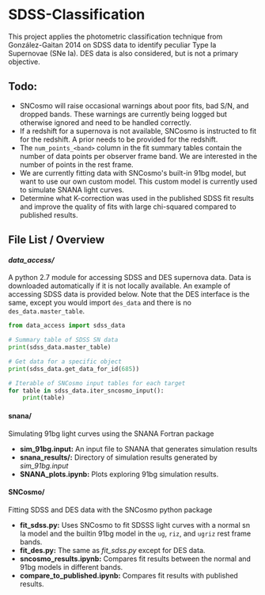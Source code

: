 # SDSS-Classification

This project applies the photometric classification technique from González-Gaitan 
2014 on SDSS data to identify peculiar Type Ia Supernovae (SNe Ia). DES data is also
considered, but is not a primary objective.

## Todo:
- SNCosmo will raise occasional warnings about poor fits, bad S/N, and dropped bands. These warnings are currently being logged but otherwise ignored and need to be handled correctly.
- If a redshift for a supernova is not available, SNCosmo is instructed to fit for the redshift. A prior needs to be provided for the redshift.
- The `num_points_<band>` column in the fit summary tables contain the number of data points per observer frame band. We are interested in the number of points in the rest frame.
- We are currently fitting data with SNCosmo's built-in 91bg model, but want to use our own custom model. This custom model is currently used to simulate SNANA light curves.
- Determine what K-correction was used in the published SDSS fit results and improve the quality of fits with large chi-squared compared to published results.


## File List / Overview

#### *data_access/* 

A python 2.7 module for accessing SDSS and DES supernova data. Data is downloaded
automatically if it is not locally available. An example of accessing SDSS data
is provided below. Note that the DES interface is the same, except you would
import `des_data` and there is no `des_data.master_table`.

```python
from data_access import sdss_data

# Summary table of SDSS SN data
print(sdss_data.master_table) 

# Get data for a specific object
print(sdss_data.get_data_for_id(685))

# Iterable of SNCosmo input tables for each target
for table in sdss_data.iter_sncosmo_input():
    print(table)
```

#### snana/ 

Simulating 91bg light curves using the SNANA Fortran package

- **sim_91bg.input:** An input file to SNANA that generates simulation results
- **snana_results/:** Directory of simulation results generated by *sim_91bg.input*
- **SNANA_plots.ipynb:** Plots exploring 91bg simulation results.



#### SNCosmo/

Fitting SDSS and DES data with the SNCosmo python package

- **fit_sdss.py:** Uses SNCosmo to fit SDSSS light curves with a normal sn Ia model and the builtin 91bg model in the `ug`, `riz`, and `ugriz` rest frame bands.
- **fit_des.py:** The same as *fit_sdss.py* except for DES data.
- **sncosmo_results.ipynb:** Compares fit results between the normal and 91bg models in different bands.
- **compare_to_published.ipynb:** Compares fit results with published results.
